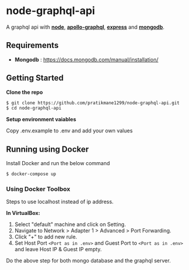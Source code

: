 # node-graphql-api

A graphql api with [**node**](https://nodejs.org/en/), [**apollo-graphql**](https://www.apollographql.com/), [**express**](https://expressjs.com/) and [**mongodb**](https://www.mongodb.com/).

## Requirements

- **Mongodb** : https://docs.mongodb.com/manual/installation/

## Getting Started

**Clone the repo**

```bash
$ git clone https://github.com/pratikmane1299/node-graphql-api.git
$ cd node-graphql-api
```

**Setup environment vaiables**

Copy .env.example to .env and add your own values

## Running using Docker

Install Docker and run the below command

```bash
$ docker-compose up
```

### Using Docker Toolbox

Steps to use localhost instead of ip address.

**In VirtualBox:**

1. Select "default" machine and click on Setting.
2. Navigate to Network > Adapter 1 > Advanced > Port Forwarding.
3. Click "+" to add new rule.
4. Set Host Port <code><Port as in .env></code> and Guest Port to <code><Port as in .env></code> and leave Host IP & Guest IP empty.

Do the above step for both mongo database and the graphql server.
